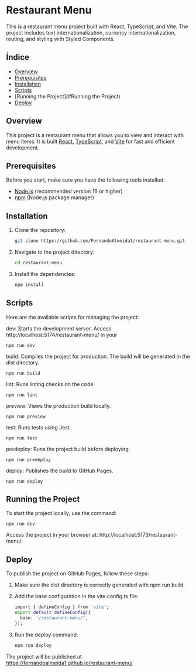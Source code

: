 # Restaurant Menu

This is a restaurant menu project built with React, TypeScript, and Vite. The project includes text internationalization, currency internationalization, routing, and styling with Styled Components.

## Índice

- [Overview](#overview)
- [Prerequisites](#prerequisites)
- [Installation](#installation)
- [Scripts](#scripts)
- [Running the Project](#Running the Project)
- [Deploy](#deploy)


## Overview

This project is a restaurant menu that allows you to view and interact with menu items. It is built [React](https://reactjs.org/), [TypeScript](https://www.typescriptlang.org/), and [Vite](https://vitejs.dev/) for fast and efficient development.

## Prerequisites

Before you start, make sure you have the following tools installed:

- [Node.js](https://nodejs.org/) (recommended version 16 or higher)
- [npm](https://www.npmjs.com/) (Node.js package manager)

## Installation

1. Clone the repository:

   ```bash
   git clone https://github.com/FernandoAlmeida1/restaurant-menu.git  

2. Navigate to the project directory:

    ```bash
    cd restaurant-menu

3. Install the dependencies:
    
    ```bash
    npm install

## Scripts

Here are the available scripts for managing the project:

  dev: Starts the development server. Access http://localhost:5174/restaurant-menu/ in your
    
    
    npm run dev

  build: Compiles the project for production. The build will be generated in the dist directory.
    
    
    npm run build

  lint: Runs linting checks on the code.
    
    
    npm run lint

  preview: Views the production build locally.
    
    
    npm run preview

  test: Runs tests using Jest.
    
    
    npm run test  

  predeploy: Runs the project build before deploying.
    
    
    npm run predeploy

  deploy: Publishes the build to GitHub Pages.
    
    
    npm run deploy

## Running the Project

  To start the project locally, use the command:
    
    
    npm run dev

  Access the project in your browser at:
    http://localhost:5173/restaurant-menu/

## Deploy

  To publish the project on GitHub Pages, follow these steps:

1. Make sure the dist directory is correctly generated with npm run build.

2. Add the base configuration in the vite.config.ts file:

      ```bash
      import { defineConfig } from 'vite';
      export default defineConfig({
        base: '/restaurant-menu/',
      });

3. Run the deploy command:
      
      ```bash
      npm run deploy
    
  The project will be published at
    https://fernandoalmeida1.github.io/restaurant-menu/

